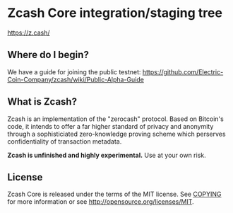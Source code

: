 Zcash Core integration/staging tree
=====================================

https://z.cash/

Where do I begin?
-----------------

We have a guide for joining the public testnet: https://github.com/Electric-Coin-Company/zcash/wiki/Public-Alpha-Guide

What is Zcash?
----------------

Zcash is an implementation of the "zerocash" protocol. Based on Bitcoin's code, it intends to
offer a far higher standard of privacy and anonymity through a sophisticiated zero-knowledge
proving scheme which perserves confidentiality of transaction metadata.

**Zcash is unfinished and highly experimental.** Use at your own risk.

License
-------

Zcash Core is released under the terms of the MIT license. See [COPYING](COPYING) for more
information or see http://opensource.org/licenses/MIT.
